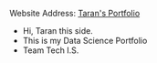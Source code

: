 Website Address: [Taran's Portfolio](https://iammtaran21.github.io/DS-Portfolio_T/)

- Hi, Taran this side.
- This is my Data Science Portfolio
- Team Tech I.S.
